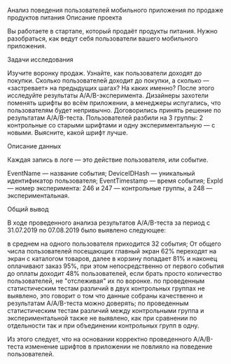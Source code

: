 Анализ поведения пользователей мобильного приложения по продаже продуктов питания
Описание проекта

Вы работаете в стартапе, который продаёт продукты питания. Нужно разобраться, как ведут себя пользователи вашего мобильного приложения.

Задачи исследования

Изучите воронку продаж. Узнайте, как пользователи доходят до покупки. Сколько пользователей доходит до покупки, а сколько — «застревает» на предыдущих шагах? На каких именно?
После этого исследуйте результаты A/A/B-эксперимента. Дизайнеры захотели поменять шрифты во всём приложении, а менеджеры испугались, что пользователям будет непривычно. Договорились принять решение по результатам A/A/B-теста. Пользователей разбили на 3 группы: 2 контрольные со старыми шрифтами и одну экспериментальную — с новыми. Выясните, какой шрифт лучше.

Описание данных

Каждая запись в логе — это действие пользователя, или событие.

EventName — название события;
DeviceIDHash — уникальный идентификатор пользователя;
EventTimestamp — время события;
ExpId — номер эксперимента: 246 и 247 — контрольные группы, а 248 — экспериментальная.

Общий вывод

В ходе проведенного анализа результатов A/A/B-теста за период c 31.07.2019 по 07.08.2019 было выявлено следующее:

в среднем на одного пользователя приходится 32 события;
От общего числа пользователей посещающих главный экран 62% переходят на экран с каталогом товаров, далее в корзину попадает 81% и наконец оплачивают заказ 95%, при этом непосредственно от первого события до оплаты доходит 48% пользователей, если брать просто количество пользователей, не "отслеживая" их по воронке.
по проведенным статистическим тестам различий в двух контрольных группах не выявлено, это говорит о том что данные собраны качественно и результатам A/A/B-теста можно доверять;
по проведенным статистическим тестам различий между контрольными группа и экспериментальной также не выявлено, как при сравнении по отдельности так и при объединении контрольных групп в одну.

Из этого следует, что на основании корректно проведенного A/A/B-теста изменение шрифтов в приложении не повлияло на поведение пользователей.
